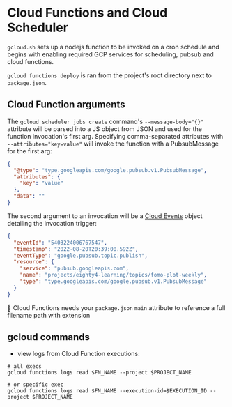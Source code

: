 # Cloud Functions and Cloud Scheduler

`gcloud.sh` sets up a nodejs function to be invoked on a cron schedule and begins with enabling required GCP services
for scheduling, pubsub and cloud functions.

`gcloud functions deploy` is ran from the project's root directory next to `package.json`.

## Cloud Function arguments

The `gcloud scheduler jobs create` command's `--message-body="{}"` attribute will be parsed into a JS object from JSON
and used for the function invocation's first arg.
Specifying comma-separated attributes with `--attributes="key=value"` will invoke the function with a PubsubMessage for
the first arg:

```json
{
  "@type": "type.googleapis.com/google.pubsub.v1.PubsubMessage",
  "attributes": {
    "key": "value"
  },
  "data": ""
}
```

The second argument to an invocation will be a [Cloud Events](https://cloud.google.com/eventarc/docs/cloudevents) object
detailing the invocation trigger:

```json
{
  "eventId": "5403224006767547",
  "timestamp": "2022-08-20T20:39:00.592Z",
  "eventType": "google.pubsub.topic.publish",
  "resource": {
    "service": "pubsub.googleapis.com",
    "name": "projects/eighty4-learning/topics/fomo-plot-weekly",
    "type": "type.googleapis.com/google.pubsub.v1.PubsubMessage"
  }
}
```

📌 Cloud Functions needs your `package.json` `main` attribute to reference a full filename path with extension

## gcloud commands

- view logs from Cloud Function executions:

```
# all execs
gcloud functions logs read $FN_NAME --project $PROJECT_NAME

# or specific exec
gcloud functions logs read $FN_NAME --execution-id=$EXECUTION_ID --project $PROJECT_NAME
```
